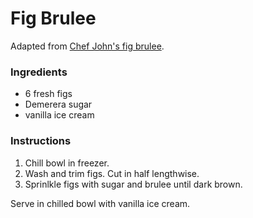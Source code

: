 # Fig Brulee

Adapted from [Chef John's fig brulee](http://foodwishes.blogspot.com/2011/09/fig-brulee-with-burrata-cheese-lets.html).

### Ingredients

- 6 fresh figs
- Demerera sugar
- vanilla ice cream

### Instructions

1. Chill bowl in freezer.
2. Wash and trim figs. Cut in half lengthwise.
3. Sprinlkle figs with sugar and brulee until dark brown.

Serve in chilled bowl with vanilla ice cream.
